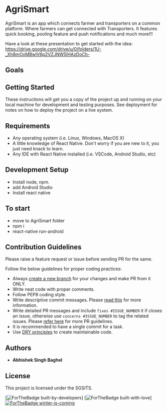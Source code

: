# AgriSmart

AgriSmart is an app which connects farmer and transporters on a common platform. Where farmers can get connected with Transporters.
It features quick booking, pooling feature and push notifications and much more!!!

Have a look at these presentation to get started with the idea:
https://drive.google.com/drive/u/0/folders/1U-_Xh8mOxMBwlV6p2VZJNW5IHAzDoCh-

## Goals

## Getting Started

These instructions will get you a copy of the project up and running on your local machine for development and testing purposes. See deployment for notes on how to deploy the project on a live system.

## Requirements

- Any operating system (i.e. Linux, Windows, MacOS X)
- A little knowledge of React Native. Don't worry if you are new to it, you just need knack to learn.
- Any IDE with React Native installed (i.e. VSCode, Android Studio, etc)

## Development Setup

- Install node, npm.
- add Android Studio
- Install react native

## To start

- move to AgriSmart folder
- npm i
- react-native run-android

## Contribution Guidelines

Please raise a feature request or issue before sending PR for the same.

Follow the below guidelines for proper coding practices:

- Always [create a new branch](https://confluence.atlassian.com/bitbucket/branching-a-repository-223217999.html) for your changes and make PR from it ONLY.
- Write neat code with proper comments.
- Follow PEP8 coding style.
- Write descriptive commit messages. Please [read this](https://github.com/erlang/otp/wiki/writing-good-commit-messages) for more information.
- Write detailed PR messages and include `fixes #ISSUE_NUMBER` it if closes an issue, otherwise use `concerns #ISSUE_NUMBER` to tag the related issues. Please [refer here](https://github.blog/2015-01-21-how-to-write-the-perfect-pull-request/) for more PR guidelines.
- It is recommended to have a single commit for a task.
- Use [DRY principles](https://thealphadollar.github.io/learning/2019/05/13/go-dry.html) to create maintainable code.

## Authors

- **Abhishek Singh Baghel**

## License

This project is licensed under the SGSITS.

[![ForTheBadge built-by-developers](http://ForTheBadge.com/images/badges/built-by-developers.svg)]
[![ForTheBadge built-with-love](http://ForTheBadge.com/images/badges/built-with-love.svg)]
[![ForTheBadge winter-is-coming](http://ForTheBadge.com/images/badges/winter-is-coming.svg)](http://ForTheBadge.com)
